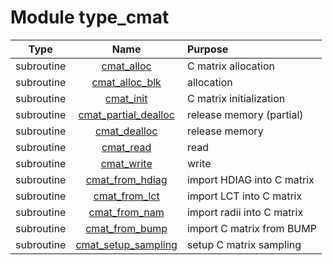 # Module type_cmat

| Type | Name | Purpose |
| :--: | :--: | :---------- |
| subroutine | [cmat_alloc](https://github.com/JCSDA/saber/tree/develop/src/saber/bump/type_cmat.F90#L56) | C matrix allocation |
| subroutine | [cmat_alloc_blk](https://github.com/JCSDA/saber/tree/develop/src/saber/bump/type_cmat.F90#L85) | allocation |
| subroutine | [cmat_init](https://github.com/JCSDA/saber/tree/develop/src/saber/bump/type_cmat.F90#L115) | C matrix initialization |
| subroutine | [cmat_partial_dealloc](https://github.com/JCSDA/saber/tree/develop/src/saber/bump/type_cmat.F90#L139) | release memory (partial) |
| subroutine | [cmat_dealloc](https://github.com/JCSDA/saber/tree/develop/src/saber/bump/type_cmat.F90#L166) | release memory |
| subroutine | [cmat_read](https://github.com/JCSDA/saber/tree/develop/src/saber/bump/type_cmat.F90#L193) | read |
| subroutine | [cmat_write](https://github.com/JCSDA/saber/tree/develop/src/saber/bump/type_cmat.F90#L276) | write |
| subroutine | [cmat_from_hdiag](https://github.com/JCSDA/saber/tree/develop/src/saber/bump/type_cmat.F90#L346) | import HDIAG into C matrix |
| subroutine | [cmat_from_lct](https://github.com/JCSDA/saber/tree/develop/src/saber/bump/type_cmat.F90#L544) | import LCT into C matrix |
| subroutine | [cmat_from_nam](https://github.com/JCSDA/saber/tree/develop/src/saber/bump/type_cmat.F90#L619) | import radii into C matrix |
| subroutine | [cmat_from_bump](https://github.com/JCSDA/saber/tree/develop/src/saber/bump/type_cmat.F90#L682) | import C matrix from BUMP |
| subroutine | [cmat_setup_sampling](https://github.com/JCSDA/saber/tree/develop/src/saber/bump/type_cmat.F90#L796) | setup C matrix sampling |
